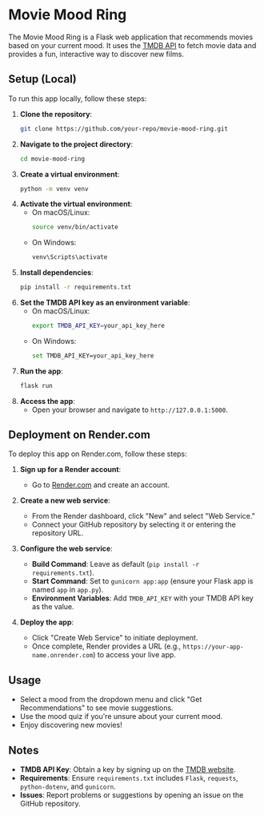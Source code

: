 # Movie Mood Ring

The Movie Mood Ring is a Flask web application that recommends movies based on your current mood. It uses the [TMDB API](https://www.themoviedb.org/) to fetch movie data and provides a fun, interactive way to discover new films.

## Setup (Local)

To run this app locally, follow these steps:

1. **Clone the repository**:
   ```bash
   git clone https://github.com/your-repo/movie-mood-ring.git
   ```
2. **Navigate to the project directory**:
   ```bash
   cd movie-mood-ring
   ```
3. **Create a virtual environment**:
   ```bash
   python -m venv venv
   ```
4. **Activate the virtual environment**:
   - On macOS/Linux:
     ```bash
     source venv/bin/activate
     ```
   - On Windows:
     ```bash
     venv\Scripts\activate
     ```
5. **Install dependencies**:
   ```bash
   pip install -r requirements.txt
   ```
6. **Set the TMDB API key as an environment variable**:
   - On macOS/Linux:
     ```bash
     export TMDB_API_KEY=your_api_key_here
     ```
   - On Windows:
     ```bash
     set TMDB_API_KEY=your_api_key_here
     ```
7. **Run the app**:
   ```bash
   flask run
   ```
8. **Access the app**:
   - Open your browser and navigate to `http://127.0.0.1:5000`.

## Deployment on Render.com

To deploy this app on Render.com, follow these steps:

1. **Sign up for a Render account**:
   - Go to [Render.com](https://render.com/) and create an account.

2. **Create a new web service**:
   - From the Render dashboard, click "New" and select "Web Service."
   - Connect your GitHub repository by selecting it or entering the repository URL.

3. **Configure the web service**:
   - **Build Command**: Leave as default (`pip install -r requirements.txt`).
   - **Start Command**: Set to `gunicorn app:app` (ensure your Flask app is named `app` in `app.py`).
   - **Environment Variables**: Add `TMDB_API_KEY` with your TMDB API key as the value.

4. **Deploy the app**:
   - Click "Create Web Service" to initiate deployment.
   - Once complete, Render provides a URL (e.g., `https://your-app-name.onrender.com`) to access your live app.

## Usage

- Select a mood from the dropdown menu and click "Get Recommendations" to see movie suggestions.
- Use the mood quiz if you're unsure about your current mood.
- Enjoy discovering new movies!

## Notes

- **TMDB API Key**: Obtain a key by signing up on the [TMDB website](https://www.themoviedb.org/).
- **Requirements**: Ensure `requirements.txt` includes `Flask`, `requests`, `python-dotenv`, and `gunicorn`.
- **Issues**: Report problems or suggestions by opening an issue on the GitHub repository.